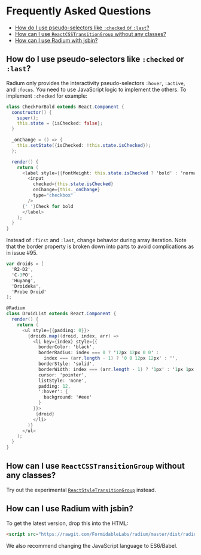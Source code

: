 # Frequently Asked Questions

- [How do I use pseudo-selectors like `:checked` or `:last`?](#how-do-i-use-pseudo-selectors-like-checked-or-last)
- [How can I use `ReactCSSTransitionGroup` without any classes?](#how-can-i-use-reactcsstransitiongroup-without-any-classes)
- [How can I use Radium with jsbin?](#how-can-i-use-radium-with-jsbin)

## How do I use pseudo-selectors like `:checked` or `:last`?

Radium only provides the interactivity pseudo-selectors `:hover`, `:active`, and `:focus`. You need to use JavaScript logic to implement the others. To implement `:checked` for example:

```as
class CheckForBold extends React.Component {
  constructor() {
    super();
    this.state = {isChecked: false};
  }

  _onChange = () => {
    this.setState({isChecked: !this.state.isChecked});
  };

  render() {
    return (
      <label style={{fontWeight: this.state.isChecked ? 'bold' : 'normal'}}>
        <input
          checked={this.state.isChecked}
          onChange={this._onChange}
          type="checkbox"
        />
      {' '}Check for bold
      </label>
    );
  }
}
```

Instead of `:first` and `:last`, change behavior during array iteration. Note that the border property is broken down into parts to avoid complications as in issue #95.

```as
var droids = [
  'R2-D2',
  'C-3PO',
  'Huyang',
  'Droideka',
  'Probe Droid'
];

@Radium
class DroidList extends React.Component {
  render() {
    return (
      <ul style={{padding: 0}}>
        {droids.map((droid, index, arr) =>
          <li key={index} style={{
            borderColor: 'black',
            borderRadius: index === 0 ? '12px 12px 0 0' :
              index === (arr.length - 1) ? '0 0 12px 12px' : '',
            borderStyle: 'solid',
            borderWidth: index === (arr.length - 1) ? '1px' : '1px 1px 0 1px',
            cursor: 'pointer',
            listStyle: 'none',
            padding: 12,
            ':hover': {
              background: '#eee'
            }
          }}>
           {droid}
          </li>
        )}
      </ul>
    );
  }
}
```

## How can I use `ReactCSSTransitionGroup` without any classes?

Try out the experimental [`ReactStyleTransitionGroup`](https://github.com/adambbecker/react-style-transition-group) instead.

## How can I use Radium with jsbin?

To get the latest version, drop this into the HTML:

```html
<script src="https://rawgit.com/FormidableLabs/radium/master/dist/radium.js"></script>
```

We also recommend changing the JavaScript language to ES6/Babel.
